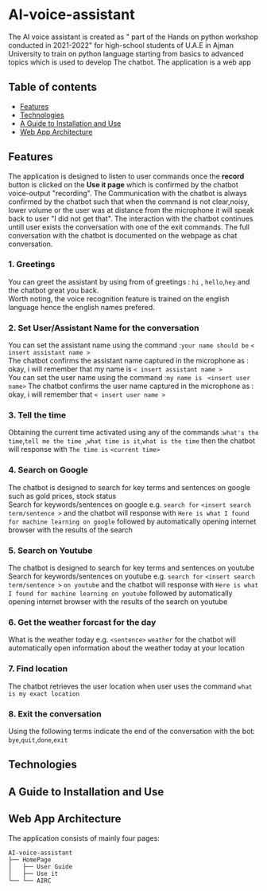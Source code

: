 # AI-voice-assistant
The AI voice assistant is created as " part of the Hands on python workshop conducted in 2021-2022" for high-school students of U.A.E in Ajman University to train on python 
language starting from basics to advanced topics which is used to develop The chatbot.
The application is a web app 

## Table of contents
* [Features](#features)
* [Technologies](#technologies)
* [A Guide to Installation and Use](#a-guide-to-installation-and-use)
* [Web App Architecture](#web-app-architecture)

## Features
The application is designed to listen to user commands once the **record** button is clicked on the **Use it page** which is confirmed by the chatbot voice-output "recording". 
The Communication with the chatbot is always confirmed by the chatbot such that when the command is not clear,noisy, lower volume or the user was at distance from the microphone
it will speak back to user "I did not get that". The interaction with the chatbot continues untill user exists the conversation with one of the exit commands. The full conversation
with the chatbot is documented on the webpage as chat conversation.
### 1. Greetings
You can greet the assistant by using from of greetings : `hi` , `hello`,`hey`  and the chatbot great you back. <br>
Worth noting, the voice recognition feature is trained on the english language hence the english names prefered.
### 2.  Set User/Assistant Name for the conversation
You can set the assistant name using the command :`your name should be` `< insert assistant name >` <br>
The chatbot confirms the assistant name captured in the microphone as : okay, i will remember that my name is `< insert assistant name >` <br>
You can set the user name using the command :`my name is` ` <insert user name>`
The chatbot confirms the user name captured in the microphone as : okay, i will remember that `< insert user name >` <br>

### 3. Tell the time
Obtaining the current time activated using any of the commands :`what's the time`,`tell me the time
`,`what time is it`,`what is the time` then the chatbot will response with  `The time is` `<current time>`

### 4. Search on Google
The chatbot is designed to search for key terms and sentences on google such as gold prices, stock status <br>
Search for keywords/sentences on google e.g. `search for` `<insert search term/sentence >` and the chatbot will response
with `Here is what I found for machine learning on google` followed by automatically opening internet browser with the results 
of the search

### 5. Search on Youtube
The chatbot is designed to search for key terms and sentences on youtube <br>
Search for keywords/sentences on youtube e.g. `search for` `<insert search term/sentence >` `on youtube` and the chatbot will response
with `Here is what I found for machine learning on youtube` followed by automatically opening internet browser with the results 
of the search on youtube

### 6. Get the weather forcast for the day
What is the weather today e.g. `<sentence>` `weather` for the chatbot will automatically open information about the weather today at your location

### 7. Find location
The chatbot retrieves the user location when user uses the command `what is my exact location`

### 8. Exit the conversation
Using the following terms indicate the end of the conversation with the bot: `bye`,`quit`,`done`,`exit`

## Technologies

## A Guide to Installation and Use
## Web App Architecture
The application consists of mainly four pages:
```
AI-voice-assistant
├── HomePage
│   ├── User Guide
│   ├── Use it
└── └── AIRC
```
